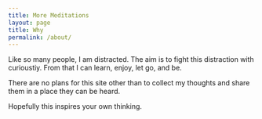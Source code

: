 ```yaml
---
title: More Meditations
layout: page
title: Why
permalink: /about/
---
```


Like so many people, I am distracted. The aim is to fight this distraction with curioustiy. From that I can learn, enjoy, let go, and be.

There are no plans for this site other than to collect my thoughts and share them in a place they can be heard.

Hopefully this inspires your own thinking.



